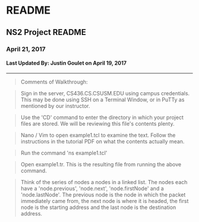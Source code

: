 # README

## NS2 Project README

### April 21, 2017

#### Last Updated By: Justin Goulet on April 19, 2017

--------------------------------------------------------------------------------

> Comments of Walkthrough:

> Sign in the server, CS436.CS.CSUSM.EDU using campus credentials. This may be done using SSH on a Terminal Window, or in PuTTy as mentioned by our instructor.

> Use the 'CD' command to enter the directory in which your project files are stored. We will be reviewing this file's contents plenty.

> Nano / Vim to open example1.tcl to examine the text. Follow the instructions in the tutorial PDF on what the contents actually mean.

> Run the command 'ns example1.tcl'

> Open example1.tr. This is the resulting file from running the above command.

> Think of the series of nodes a nodes in a linked list. The nodes each have a 'node.previous', 'node.next', 'node.firstNode' and a 'node.lastNode'. The previous node is the node in which the packet immediately came from, the next node is where it is headed, the first node is the starting address and the last node is the destination address.
